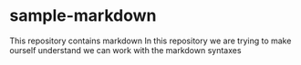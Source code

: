 # sample-markdown
This repository contains markdown
In this repository we are trying to make ourself understand we can work with the markdown syntaxes
